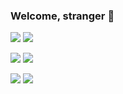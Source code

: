 ### Welcome, stranger 👋

![](https://github-readme-stats.vercel.app/api?username=tippfehlr&count_private=true&show_owner=true&show_icons=true&theme=dark#gh-dark-mode-only)
![](https://github-readme-stats.vercel.app/api?username=tippfehlr&count_private=true&show_owner=true&show_icons=true&theme=default#gh-light-mode-only)

![](https://github-readme-stats.vercel.app/api/top-langs/?username=tippfehlr&layout=compact&count_private=true&langs_count=8&card_width=445&theme=dark#gh-dark-mode-only)
![](https://github-readme-stats.vercel.app/api/top-langs/?username=tippfehlr&layout=compact&count_private=true&langs_count=8&card_width=445&theme=default#gh-light-mode-only)

![](https://github-readme-streak-stats.herokuapp.com?user=tippfehlr&hide_border=true&theme=dark#gh-dark-mode-only)
![](https://github-readme-streak-stats.herokuapp.com?user=tippfehlr&hide_border=true&theme=default#gh-light-mode-only)
